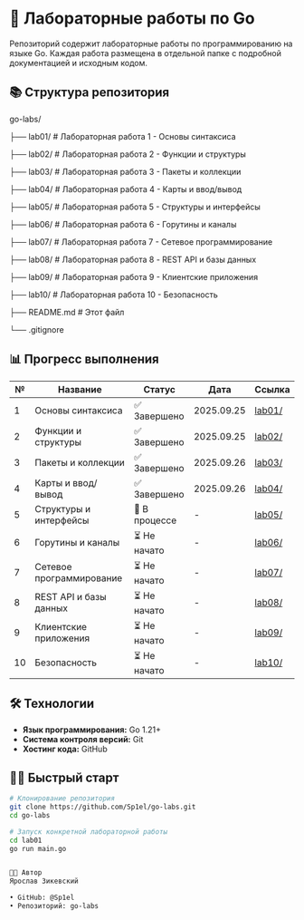# 🚀 Лабораторные работы по Go

Репозиторий содержит лабораторные работы по программированию на языке Go. Каждая работа размещена в отдельной папке с подробной документацией и исходным кодом.

## 📚 Структура репозитория

go-labs/

├── lab01/ # Лабораторная работа 1 - Основы синтаксиса

├── lab02/ # Лабораторная работа 2 - Функции и структуры

├── lab03/ # Лабораторная работа 3 - Пакеты и коллекции

├── lab04/ # Лабораторная работа 4 - Карты и ввод/вывод

├── lab05/ # Лабораторная работа 5 - Структуры и интерфейсы

├── lab06/ # Лабораторная работа 6 - Горутины и каналы

├── lab07/ # Лабораторная работа 7 - Сетевое программирование

├── lab08/ # Лабораторная работа 8 - REST API и базы данных

├── lab09/ # Лабораторная работа 9 - Клиентские приложения

├── lab10/ # Лабораторная работа 10 - Безопасность

├── README.md # Этот файл

└── .gitignore


## 📊 Прогресс выполнения

| № | Название | Статус | Дата | Ссылка |
|---|----------|--------|------|--------|
| 1 | Основы синтаксиса | ✅ Завершено | 2025.09.25 | [lab01/](./lab01/) |
| 2 | Функции и структуры | ✅ Завершено | 2025.09.25 | [lab02/](./lab02/) |
| 3 | Пакеты и коллекции | ✅ Завершено | 2025.09.26 | [lab03/](./lab03/) |
| 4 | Карты и ввод/вывод | ✅ Завершено | 2025.09.26 | [lab04/](./lab04/) |
| 5 | Структуры и интерфейсы | 🔄 В процессе | - | [lab05/](./lab05/) |
| 6 | Горутины и каналы | ⏳ Не начато | - | [lab06/](./lab06/) |
| 7 | Сетевое программирование | ⏳ Не начато | - | [lab07/](./lab07/) |
| 8 | REST API и базы данных | ⏳ Не начато | - | [lab08/](./lab08/) |
| 9 | Клиентские приложения | ⏳ Не начато | - | [lab09/](./lab09/) |
| 10| Безопасность | ⏳ Не начато | - | [lab10/](./lab10/) |

## 🛠 Технологии

- **Язык программирования:** Go 1.21+
- **Система контроля версий:** Git
- **Хостинг кода:** GitHub

## 🏃‍♂️ Быстрый старт

```bash
# Клонирование репозитория
git clone https://github.com/Sp1el/go-labs.git
cd go-labs

# Запуск конкретной лабораторной работы
cd lab01
go run main.go


👨‍💻 Автор
Ярослав Зикевский

• GitHub: @Sp1el
• Репозиторий: go-labs

